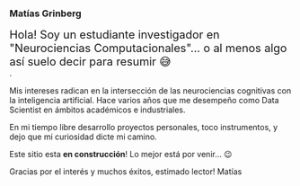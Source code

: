 ### Matías Grinberg

<div style="font-size:20px">
Hola! Soy un estudiante investigador en "Neurociencias Computacionales"... o al menos algo así suelo decir para resumir &#128517; </div>.

Mis intereses radican en la intersección de las neurociencias cognitivas con la inteligencia artificial. Hace varios años que me desempeño como Data Scientist en ámbitos académicos e industriales.

En mi tiempo libre desarrollo proyectos personales, toco instrumentos, y dejo que mi curiosidad dicte mi camino.

Este sitio esta **en construcción**! Lo mejor está por venir... &#128521;

Gracias por el interés y muchos éxitos, estimado lector!
Matías
</p>

